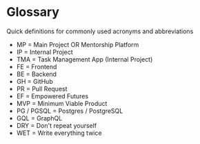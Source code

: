 # Glossary

Quick definitions for commonly used acronyms and abbreviations

- MP = Main Project OR Mentorship Platform
- IP = Internal Project
- TMA = Task Management App (Internal Project)
- FE = Frontend
- BE = Backend
- GH = GitHub
- PR = Pull Request
- EF = Empowered Futures
- MVP = Minimum Viable Product
- PG / PGSQL = Postgres / PostgreSQL
- GQL = GraphQL
- DRY = Don't repeat yourself
- WET = Write everything twice

